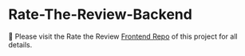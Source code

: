 # Rate-The-Review-Backend

🔗 Please visit the Rate the Review [Frontend Repo](https://github.com/melissa-gv/Rate-The-Review-Frontend) of this project for all details.
